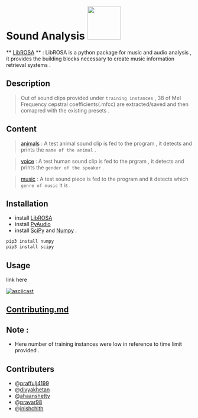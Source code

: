 Sound Analysis <img src = "http://www.freeiconspng.com/uploads/audio-sound-waves-png-7.png" height = "90" >
============
** [LibROSA](https://librosa.github.io) ** : LibROSA is a python package for music and audio analysis , it provides the building blocks necessary to create music information retrieval systems .

## Description
> Out of sound clips provided under `training instances` , 38 of Mel Frequency cepstral coefficients(.mfcc) are extracted/saved and then comapred with the existing presets .

## Content
> [animals]() : A test animal sound clip is fed to the program , it detects and prints the `name of the animal` .

> [voice]() : A test human sound clip is fed to the prgram , it detects and prints the `gender of the speaker` .

> [music]() : A test sound piece is fed to the program and it detects which `genre of music` it is .

## Installation
- install [LibROSA](https://librosa.github.io/librosa/install.html)
- install [PyAudio](https://github.com/jleb/pyaudio)
- install [SciPy](https://github.com/scipy/scipy/releases) and [Numpy](https://github.com/numpy/numpy) .
```bash
pip3 install numpy
pip3 install scipy
```

## Usage
link here

[![asciicast](https://asciinema.org/a/0e086tk1fcqqbyx0x9ecdxkic.png)](https://asciinema.org/a/0e086tk1fcqqbyx0x9ecdxkic)

## [Contributing.md]()


## Note :
- Here number of training instances were low in reference to time limit provided .

## Contributers
- @[praffulj4199](https://github.com/praffulj4199)
- @[divyakhetan](https://github.com/divyakhetan)
- @[ahaanshetty](https://github.com/ahaanshetty)
- @[pravar98](https://github.com/pravar98)
- @[inishchith](https://github.com/inishchith)
